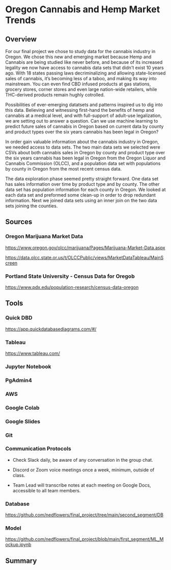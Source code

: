 # Oregon Cannabis and Hemp Market Trends

## Overview
For our final project we chose to study data for the cannabis industry in Oregon. We chose this new and emerging market because Hemp and Cannabis are being studied like never before, and because of its increased legality we now have access to cannabis data sets that didn't exist 10 years ago. With 18 states passing laws decriminalizing and allowing state-licensed sales of cannabis, it’s becoming less of a taboo, and making its way into mainstream. You can even find CBD infused products at gas stations, grocery stores, corner stores and even large nation-wide retailers, while THC-derived products remain hughly cotrolled.

Possibilities of ever-emerging datatsets and patterns inspired us to dig into this data. Believing and witnessing first-hand the benefits of hemp and cannabis at a medical level, and with full-support of adult-use legalization, we are setting out to answer a question. Can we use machine learning to predict future sales of cannabis in Oregon based on current data by county and product types over the six years cannabis has been legal in Oregon? 

In order gain valuable information about the cannabis industry in Oregon, we needed access to data sets. The two main data sets we selected were CSVs about both cannabis sales in Oregon by county and product type over the six years cannabis has been legal in Oregon from the Oregon Liquor and Cannabis Commission (OLCC), and a population data set with populations by county in Oregon from the most recent census data.

The data exploration phase seemed pretty straight forward. One data set has sales information over time by product type and by county. The other data set has population information for each county in Oregon. We looked at each data set and preformed some clean-up in order to drop redundant information. Next we joined data sets using an inner join on the two data sets joining the counties.

## Sources

### Oregon Marijuana Market Data
https://www.oregon.gov/olcc/marijuana/Pages/Marijuana-Market-Data.aspx

https://data.olcc.state.or.us/t/OLCCPublic/views/MarketDataTableau/MainScreen

### Portland State University - Census Data for Oregob

https://www.pdx.edu/population-research/census-data-oregon


## Tools 

### Quick DBD
https://app.quickdatabasediagrams.com/#/

### Tableau
https://www.tableau.com/

### Jupyter Notebook

### PgAdmin4

### AWS

### Google Colab

### Google Slides

### Git


### Communication Protocols
-	Check Slack daily, be aware of any conversation in the group chat.

-	Discord or Zoom voice meetings once a week, minimum, outside of class.

-	Team Lead will transcribe notes at each meeting on Google Docs, accessible to all team members.

### Database 
https://github.com/nedflowers/final_project/tree/main/second_segment/DB

### Model 

https://github.com/nedflowers/final_project/blob/main/first_segment/ML_Mockup.ipynb

## Summary
